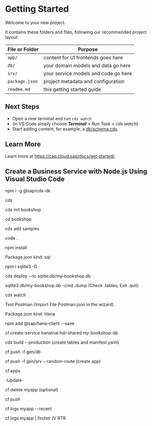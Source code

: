 # Getting Started

Welcome to your new project.

It contains these folders and files, following our recommended project layout:

File or Folder | Purpose
---------|----------
`app/` | content for UI frontends goes here
`db/` | your domain models and data go here
`srv/` | your service models and code go here
`package.json` | project metadata and configuration
`readme.md` | this getting started guide


## Next Steps

- Open a new terminal and run `cds watch` 
- (in VS Code simply choose _**Terminal** > Run Task > cds watch_)
- Start adding content, for example, a [db/schema.cds](db/schema.cds).


## Learn More

Learn more at https://cap.cloud.sap/docs/get-started/.


## Create a Business Service with Node.js Using Visual Studio Code 

npm i -g @sap/cds-dk

cds

cds init bookshop

cd bookshop

cds add samples

code .

npm install

Package.json kind: sql

npm i sqlite3 -D  

cds deploy --to sqlite:db/my-bookshop.db

sqlite3 db/my-bookshop.db -cmd .dump  (Check .tables, Exit .quit)

cds watch

Test Postman  (Import File Postman.json in the wizard)

Package.json kind: Hana

npm add @sap/hana-client --save

cf create-service hanatrial hdi-shared my-bookshop-db

cds build --production   (create tables and manifest.yaml)

cf push -f gen/db

cf push -f gen/srv --random-route  (create app)

cf apps

-Update-

cf delete myapp (optional)

cf push

cf logs myapp --recent

cf logs myapp | findstr /V RTR
